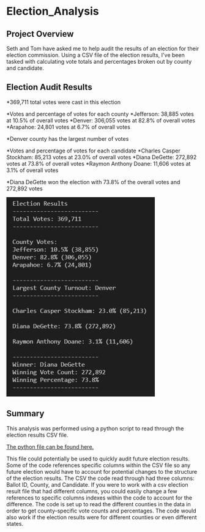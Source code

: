 # Election_Analysis

## Project Overview
Seth and Tom have asked me to help audit the results of an election for their election commission. Using a CSV file of the election results, I've been tasked with calculating vote totals and percentages broken out by county and candidate. 


## Election Audit Results

*369,711 total votes were cast in this election

*Votes and percentage of votes for each county
	*Jefferson: 38,885 votes at 10.5% of overall votes
	*Denver: 306,055 votes at 82.8% of overall votes
	*Arapahoe: 24,801 votes at 6.7% of overall votes

*Denver county has the largest number of votes

*Votes and percentage of votes for each candidate
	*Charles Casper Stockham: 85,213 votes at 23.0% of overall votes
	*Diana DeGette: 272,892 votes at 73.8% of overall votes
	*Raymon Anthony Doane: 11,606 votes at 3.1% of overall votes

*Diana DeGette won the election with 73.8% of the overall votes and 272,892 votes

![Election_Results_Terminal](https://raw.githubusercontent.com/mdwilliams11/Election_Analysis/main/Resources/Election_Results_Terminal.png)


## Summary
This analysis was performed using a python script to read through the election results CSV file.

[The python file can be found here.](https://raw.githubusercontent.com/mdwilliams11/Election_Analysis/main/PyPoll_Challenge.py)


This file could potentially be used to quickly audit future election results. Some of the code references specific columns within the CSV file so any future election would have to account for potential changes to the structure of the election results.
The CSV the code read through had three columns: Ballot ID, County, and Candidate. If you were to work with a csv election result file that had different columns, you could easily change a few references to specific columns indexes within the code to account for the difference.
The code is set up to read the different counties in the data in order to get county-specific vote counts and percentages. The code would also work if the election results were for different counties or even different states.
